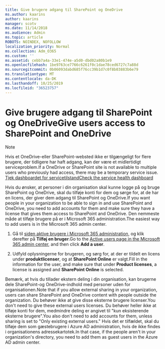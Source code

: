 ```yaml
---
title: Give brugere adgang til SharePoint og OneDrive
ms.author: kaarins
author: kaarins
manager: scotv
ms.date: 11/14/2018
ms.audience: Admin
ms.topic: article
ROBOTS: NOINDEX, NOFOLLOW
localization_priority: Normal
ms.collection: Adm_O365
ms.custom: ''
ms.assetid: cebb7a4a-33e1-474e-a5d0-dbd02a80b1e9
ms.openlocfilehash: 1be9763ce7766c6261f0c1dae78ced6727c7a88d
ms.sourcegitcommit: 0b06093dabd685f76cc39b1d7c0f8b03883b6e79
ms.translationtype: MT
ms.contentlocale: da-DK
ms.lasthandoff: 10/25/2019
ms.locfileid: "36523757"
---
```

# <a name="give-users-access-to-sharepoint-and-onedrive"></a><span data-ttu-id="bc09d-102">Give brugere adgang til SharePoint og OneDrive</span><span class="sxs-lookup"><span data-stu-id="bc09d-102">Give users access to SharePoint and OneDrive</span></span>

> [!NOTE]
> <span data-ttu-id="bc09d-103">Hvis et OneDrive-eller SharePoint-websted ikke er tilgængeligt for flere brugere, der tidligere har haft adgang, kan der være et midlertidigt serviceproblem.</span><span class="sxs-lookup"><span data-stu-id="bc09d-103">If a OneDrive or SharePoint site is not available to multiple users who previously had access, there may be a temporary service issue.</span></span> [<span data-ttu-id="bc09d-104">Tjek dashboardet for servicetilstand</span><span class="sxs-lookup"><span data-stu-id="bc09d-104">Check the service health dashboard</span></span>](https://portal.office.com/adminportal/home#/servicehealth)
  
<span data-ttu-id="bc09d-105">Hvis du ønsker, at personer i din organisation skal kunne logge på og bruge SharePoint og OneDrive, skal du tilføje konti for dem og sørge for, at de har en licens, der giver dem adgang til SharePoint og OneDrive.</span><span class="sxs-lookup"><span data-stu-id="bc09d-105">If you want people in your organization to be able to sign in and use SharePoint and OneDrive, you need to add accounts for them and make sure they have a license that gives them access to SharePoint and OneDrive.</span></span> <span data-ttu-id="bc09d-106">Den nemmeste måde at tilføje brugere på er i Microsoft 365 administration.</span><span class="sxs-lookup"><span data-stu-id="bc09d-106">The easiest way to add users is in the Microsoft 365 admin center.</span></span>
  
1. <span data-ttu-id="bc09d-107">Gå til [siden aktive brugere i Microsoft 365 administration](https://portal.office.com/adminportal/home#/users), og klik derefter på **Tilføj en bruger**.</span><span class="sxs-lookup"><span data-stu-id="bc09d-107">Go to the [Active users page in the Microsoft 365 admin center](https://portal.office.com/adminportal/home#/users), and then click **Add a user**.</span></span>
    
2. <span data-ttu-id="bc09d-108">Udfyld oplysningerne for brugeren, og sørg for, at der er tildelt en licens under **produktlicenser**, og at **SharePoint Online** er valgt.</span><span class="sxs-lookup"><span data-stu-id="bc09d-108">Fill in the information for the user, and make sure that under **Product licenses**, a license is assigned and **SharePoint Online** is selected.</span></span> 
    
<span data-ttu-id="bc09d-109">Bemærk, at hvis du tillader ekstern deling i din organisation, kan brugerne dele SharePoint-og OneDrive-indhold med personer uden for organisationen.</span><span class="sxs-lookup"><span data-stu-id="bc09d-109">Note that if you allow external sharing in your organization, users can share SharePoint and OneDrive content with people outside the organization.</span></span> <span data-ttu-id="bc09d-110">Du behøver ikke at give disse eksterne brugere licenser.</span><span class="sxs-lookup"><span data-stu-id="bc09d-110">You don't need to give these external users licenses.</span></span> <span data-ttu-id="bc09d-111">Du behøver heller ikke at tilføje konti for dem, medmindre deling er angivet til "kun eksisterende eksterne brugere".</span><span class="sxs-lookup"><span data-stu-id="bc09d-111">You also don't need to add accounts for them, unless sharing is set to "Only existing external users."</span></span> <span data-ttu-id="bc09d-112">Hvis det er tilfældet, skal du tilføje dem som gæstebrugere i Azure AD administration, hvis de ikke findes i organisationens adressekartotek.</span><span class="sxs-lookup"><span data-stu-id="bc09d-112">In that case, if the people aren't in your organization's directory, you need to add them as guest users in the Azure AD admin center.</span></span>
  

